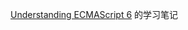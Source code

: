 [Understanding ECMAScript 6](https://github.com/nzakas/understandinges6#understanding-ecmascript-6) 的学习笔记
